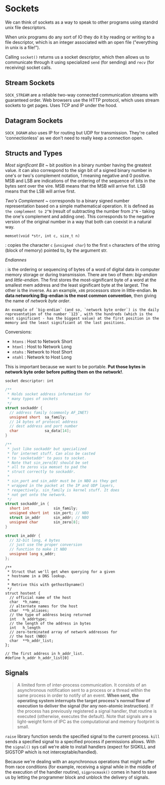 # Sockets

We can think of sockets as a way to speak to other programs using standrd unix file descriptors.

When unix programs do any sort of IO they do it by reading or writing to a file descriptor, which is an integer associated with an open file ("everything in unix is a file!").

Calling `socket()` returns us a socket descriptor, which then allows us to communicate through it using specialized `send` (for sending) and `recv` (for receiving) socket calls.


## Stream Sockets

`SOCK_STREAM` are a reliable two-way connected communication streams with guaranteed order. Web browsers use the HTTP protocol, which uses stream sockets to get pages. Uses TCP and IP under the hood.


## Datagram Sockets

`SOCK_DGRAM` also uses IP for routing but UDP for transmission. They're called 'connectionless' as we don't need to really keep a connection open.

## Structs and Types

*Most significant Bit*
  ~ bit position in a binary number having the greatest value. it can also correspond to the sign bit of a signed binary number in one's or two's complement notation, 1 meaning negative and 0 positive. MSB and LSB are indications of the ordering of the sequence of bits in the bytes sent over the vire. MSB means that the MSB will arrive fist. LSB means that the LSB will arrive first.

*Two's Complement*
  ~ corresponds to a binary signed number representation based on a simple mathematical operation. It is defined as `the complement to 2^N` (result of subtracting the number from `2^N` - taking the one's complement and adding one). This corresponds to the negative version of the original number in a way that both can coexist in a natural way.

`memset(void *str, int c, size_t n)`

:   copies the character `c` (`unsigned char`) to the first `n` characters of the string (block of memory) pointed to, by the argument str.

*Endiannes*

:   is the ordering or sequencing of bytes of a word of digital data in computer memory storage or during transmission. There are two of them: *big-endian* and *little-endian*. The first stores the most-significant byte of a word at the smallest mem address and the least significant byte at the largest. The other is the inverse. As an example, `x86` processors store in little-endian. **In data networking Big-endian is the most common convention**, then giving the name of *network byte order*.

    An example of `big-endian` (and so, `network byte order`) is the daily representation of the number `123`, with the hundreds (which is the most significant - has the biggest value) at the first position in the memory and the least significant at the last positions.


Conversions:
- `htons` : Host to Network Short
- `htonl` : Host to Network Long
- `ntohs` : Network to Host Short
- `ntohl` : Network to Host Long

This is important because we want to be portable. **Put those bytes in network byte order before putting them on the network!**.

```
socket descriptor: int
```

```c
/**
 * Holds socket address information for
 * many types of sockets
 */
struct sockaddr {
  // address family (commonly AF_INET)
  unsigned short  sa_family;
  // 14 bytes of protocol address
  // dest address and port number
  char            sa_data[14];
}

/**
 * just like sockaddr but specialized
 * for internet stuff. Can also be casted
 * to 'socketaddr' to pass to socket.
 * Note that sin_zero[8] should be set
 * all to zeros via memset to pad the
 * struct correctly to sockaddr.
 *
 * sin_port and sin_addr must be in NBO as they get
 * wrapped in the packet at the IP and UDP layers,
 * respectively. sin_family is kernel stuff. It does
 * not get onto the network.
 */
struct sockaddr_in {
  short int           sin_family;
  unsigned short int  sin_port; // NBO
  struct in_addr      sin_addr; // NBO
  unsigned char       sin_zero[8];
}

struct in_addr {
  // 32-bit long, 4 bytes
  // just use the proper conversion
  // function to make it NBO
  unsigned long s_addr;
};
```

```
/**
 * Struct that we'll get when querying for a given
 * hostname in a DNS lookup.
 *
 * Retrive this with gethostbyname()
 */
struct hostent {
  // official name of the host
  char  *h_name;
  // alternate names for the host
  char  **h_aliases;
  // the type of address being returned
  int   h_addrtype;
  // the length of the address in bytes
  int   h_length
  // zero-terminated array of network addresses for
  // the host (NBO)
  char  **h_addr_list;
};

// The first address in h_addr_list.
#define h_addr h_addr_list[0]
```

## Signals

> A limited form of inter-process communication. It consists of an asynchronous notification sent to a process or a thread within the same process in order to notify of an event. **When sent, the operating system interrupts the target process's normal flow of execution to deliver the signal (for any non-atomic instruction)**. If the process has previously registered a signal handler, that routine is executed (otherwise, executes the default). Note that signals are a light-weight form of IPC as the computational and memory footprint is small.

`raise` library function sends the specified signal to the current process. `kill` sends a specified signal to a specified process if permissions allows. With the `signal()` sys call we're able to install handlers (expect for SIGKILL and SIGSTOP which is not interceptable/handled).

Because we're dealing with an asynchronous operations that might suffer from race conditions (for example, receiving a signal while in the middle of the execution of the handler routine), `sigprocmask()` comes in hand to save us by letting the programmer block and unblock the delivery of signals.
